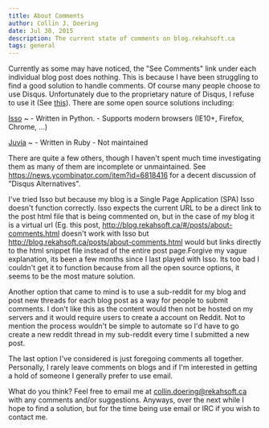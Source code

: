 ```yaml
---
title: About Comments
author: Collin J. Doering
date: Jul 30, 2015
description: The current state of comments on blog.rekahsoft.ca
tags: general
---
```


Currently as some may have noticed, the "See Comments" link under each individual blog post
does nothing. This is because I have been struggling to find a good solution to handle
comments. Of course many people choose to use Disqus. Unfortunately due to the proprietary
nature of Disqus, I refuse to use it (See
[this](http://blog.irukado.org/2013/12/disqus-considered-harmful/)). There are some open source
solutions including:

[Isso](http://posativ.org/isso/)
  ~ - Written in Python.
    - Supports modern browsers (IE10+, Firefox, Chrome, ...)

[Juvia](https://github.com/phusion/juvia)
  ~ - Written in Ruby
    - Not maintained

There are quite a few others, though I haven't spent much time investigating them as many of
them are incomplete or unmaintained. See <https://news.ycombinator.com/item?id=6818416> for a
decent discussion of "Disqus Alternatives".

I've tried Isso but because my blog is a Single Page Application (SPA) Isso doesn't function
correctly. Isso expects the current URL to be a direct link to the post html file that is being
commented on, but in the case of my blog it is a virtual url (Eg. this post,
<http://blog.rekahsoft.ca/#/posts/about-comments.html> doesn't work with Isso but
<http://blog.rekahsoft.ca/posts/about-comments.html> would but links directly to the html snippet
file instead of the entire post page.Forgive my vague explanation, its been a few months since
I last played with Isso. Its too bad I couldn't get it to function because from all the open
source options, it seems to be the most mature solution.

Another option that came to mind is to use a sub-reddit for my blog and post new threads for
each blog post as a way for people to submit comments. I don't like this as the content
would then not be hosted on my servers and it would require users to create a account on
Reddit. Not to mention the process wouldn't be simple to automate so I'd have to go create a new
reddit thread in my sub-reddit every time I submitted a new post.

The last option I've considered is just foregoing comments all together. Personally, I rarely
leave comments on blogs and if I'm interested in getting a hold of someone I generally prefer
to use email.

What do you think? Feel free to email me at <collin.doering@rekahsoft.ca> with any comments
and/or suggestions. Anyways, over the next while I hope to find a solution, but for the time
being use email or IRC if you wish to contact me.
